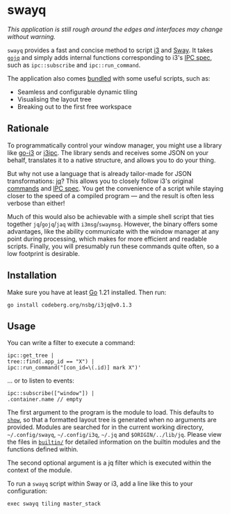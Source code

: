 # swayq

*This application is still rough around the edges and interfaces may 
change without warning.*

`swayq` provides a fast and concise method to script [i3] and [Sway]. It 
takes [`gojq`][gojq] and simply adds internal functions corresponding to 
i3's [IPC spec][ipc], such as `ipc::subscribe` and `ipc::run_command`.

The application also comes [bundled](./modules/) with some useful 
scripts, such as:

- Seamless and configurable dynamic tiling
- Visualising the layout tree
- Breaking out to the first free workspace

## Rationale

To programmatically control your window manager, you might use a library 
like [go-i3] or [i3ipc]. The library sends and receives some JSON on 
your behalf, translates it to a native structure, and allows you to do 
your thing.

But why not use a language that is already tailor-made for JSON 
transformations: [jq]? This allows you to closely follow i3's original 
[commands][cmd] and [IPC spec][ipc]. You get the convenience of a script 
while staying closer to the speed of a compiled program — and the result 
is often less verbose than either!

Much of this would also be achievable with a simple shell script that 
ties together `jq`/`gojq`/`jaq` with `i3msg`/`swaymsg`. However, the 
binary offers some advantages, like the ability communicate with the 
window manager at any point during processing, which makes for more 
efficient and readable scripts. Finally, you will presumably run these 
commands quite often, so a low footprint is desirable.

## Installation

Make sure you have at least [Go][go] 1.21 installed. Then run:

    go install codeberg.org/nsbg/i3jq@v0.1.3

<!--
    go install codeberg.org/nsbg/swayq@latest
-->


## Usage

You can write a filter to execute a command:

    ipc::get_tree |
    tree::find(.app_id == "X") |
    ipc::run_command("[con_id=\(.id)] mark X")'

... or to listen to events:

    ipc::subscribe(["window"]) |
    .container.name // empty

The first argument to the program is the module to load. This defaults 
to [`show`](./builtin/show.jq), so that a formatted layout tree is 
generated when no arguments are provided. Modules are searched for in 
the current working directory, `~/.config/swayq`, `~/.config/i3q`, 
`~/.jq` and `$ORIGIN/../lib/jq`. Please view the files in 
[`builtin/`](./builtin/) for detailed information on the builtin modules 
and the functions defined within.

The second optional argument is a jq filter which is executed within the 
context of the module.

To run a `swayq` script within Sway or i3, add a line like this to your 
configuration:

    exec swayq tiling master_stack

[i3]: https://i3wm.org/
[ipc]: https://i3wm.org/docs/ipc.html
[cmd]: https://i3wm.org/docs/userguide.html#list_of_commands
[Sway]: https://swaywm.org/
[swayfx]: https://github.com/WillPower3309/swayfx
[go]: https://go.dev/
[jq]: https://jqlang.github.io/jq/
[gojq]: https://github.com/itchyny/gojq
[i3ipc]: https://github.com/altdesktop/i3ipc-python
[go-i3]: https://github.com/i3/go-i3

